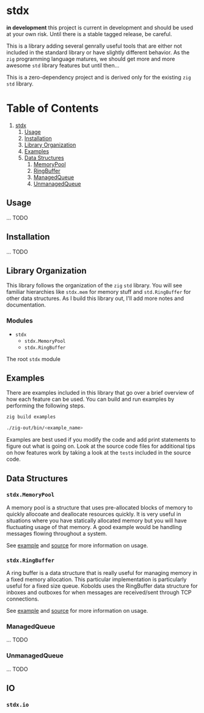 # stdx

**in development** this project is current in development and should be used at your own risk. Until there is a stable tagged release, be careful.

This is a library adding several genrally useful tools that are either not included in the standard library or have slightly different behavior.
As the `zig` programming language matures, we should get more and more awesome `std` library features but until then...

This is a zero-dependency project and is derived only for the existing `zig` `std` library.

# Table of Contents

1. [stdx](#stdx)
   1. [Usage](#usage)
   2. [Installation](#installation)
   3. [Library Organization](#library-organization)
   4. [Examples](#examples)
   5. [Data Structures](#data-structures)
      1. [MemoryPool](#memorypool)
      2. [RingBuffer](#ringbuffer)
      3. [ManagedQueue](#managedqueue)
      4. [UnmanagedQueue](#unmanagedqueue)

## Usage

... TODO

## Installation

... TODO

## Library Organization

This library follows the organization of the `zig` `std` library. You will see familiar hierarchies like `stdx.mem` for memory stuff and `std.RingBuffer` for other data structures. As I build this library out, I'll add more notes and documentation.

### Modules

- `stdx`
  - `stdx.MemoryPool`
  - `stdx.RingBuffer`

The root `stdx` module

## Examples

There are examples included in this library that go over a brief overview of how each feature can be used. You can build and run examples by performing the following steps.

```bash
zig build examples

./zig-out/bin/<example_name>
```

Examples are best used if you modify the code and add print statements to figure out what is going on. Look at the source code files for additional tips on how features work by taking a look at the `test`s included in the source code.

## Data Structures

### `stdx.MemoryPool`

A memory pool is a structure that uses pre-allocated blocks of memory to quickly allocoate and deallocate resources quickly. It is very useful in situations where you have statically allocated memory but you will have fluctuating usage of that memory. A good example would be handling messages flowing throughout a system.

See [example](./examples/memory_pool.zig) and [source](./src/memory_pool.zig) for more information on usage.

### `stdx.RingBuffer`

A ring buffer is a data structure that is really useful for managing memory in a fixed memory allocation. This particular implementation is particularly useful for a fixed size queue. Kobolds uses the RingBuffer data structure for inboxes and outboxes for when messages are received/sent through TCP connections.

See [example](./examples/ring_buffer.zig) and [source](./src/ring_buffer.zig) for more information on usage.

### ManagedQueue

... TODO

### UnmanagedQueue

... TODO

## IO

### `stdx.io`
